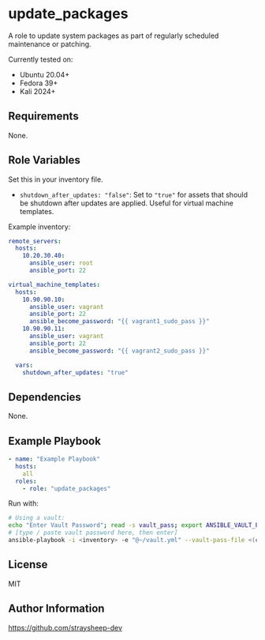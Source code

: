 update_packages
===============

A role to update system packages as part of regularly scheduled maintenance or patching.

Currently tested on:

- Ubuntu 20.04+
- Fedora 39+
- Kali 2024+

Requirements
------------

None.

Role Variables
--------------

Set this in your inventory file.

- `shutdown_after_updates: "false"`: Set to `"true"` for assets that should be shutdown after updates are applied. Useful for virtual machine templates.

Example inventory:

```yml
remote_servers:
  hosts:
    10.20.30.40:
      ansible_user: root
      ansible_port: 22

virtual_machine_templates:
  hosts:
    10.90.90.10:
      ansible_user: vagrant
      ansible_port: 22
      ansible_become_password: "{{ vagrant1_sudo_pass }}"
    10.90.90.11:
      ansible_user: vagrant
      ansible_port: 22
      ansible_become_password: "{{ vagrant2_sudo_pass }}"

  vars:
    shutdown_after_updates: "true"
```

Dependencies
------------

None.

Example Playbook
----------------

```yml
- name: "Example Playbook"
  hosts:
    all
  roles:
    - role: "update_packages"
```

Run with:

```bash
# Using a vault:
echo "Enter Vault Password"; read -s vault_pass; export ANSIBLE_VAULT_PASSWORD=$vault_pass
# [type / paste vault password here, then enter]
ansible-playbook -i <inventory> -e "@~/vault.yml" --vault-pass-file <(cat <<<$ANSIBLE_VAULT_PASSWORD) -v ./playbook.yml
```

License
-------

MIT

Author Information
------------------

<https://github.com/straysheep-dev>
